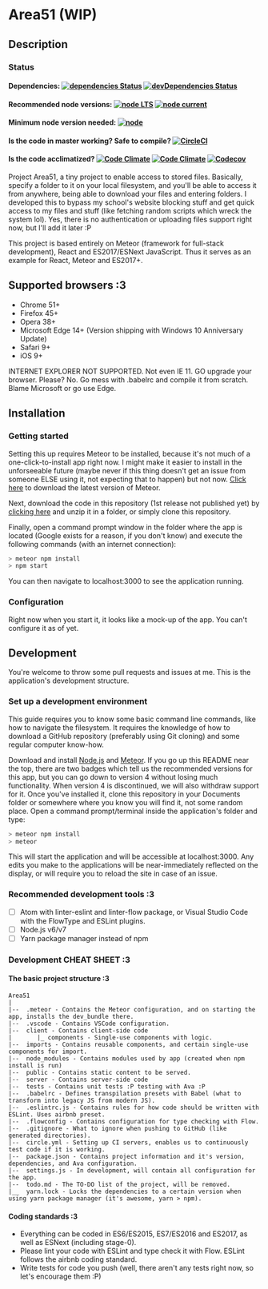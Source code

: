 # Area51 (WIP)

## Description

### Status

#### Dependencies: [![dependencies Status](https://david-dm.org/ibujs/area51/status.svg?style=flat-square)](https://david-dm.org/ibujs/area51) [![devDependencies Status](https://david-dm.org/ibujs/area51/dev-status.svg?style=flat-square)](https://david-dm.org/ibujs/area51?type=dev)

#### Recommended node versions: [![node LTS](https://img.shields.io/badge/node%20LTS-6.11.0-brightgreen.svg?style=flat-square)](https://nodejs.org/en/download/) [![node current](https://img.shields.io/badge/node%20current-8.1.3-brightgreen.svg?style=flat-square)](https://nodejs.org/en/download/current/)

#### Minimum node version needed: [![node](https://img.shields.io/badge/node-%3E%3D4-brightgreen.svg?style=flat-square)](https://github.com/nodejs/LTS#lts-schedule)

#### Is the code in master working? Safe to compile? [![CircleCI](https://img.shields.io/circleci/project/github/retrixe/Area51.svg?style=flat-square)](https://circleci.com/gh/retrixe/Area51)

#### Is the code acclimatized? [![Code Climate](https://img.shields.io/codeclimate/github/retrixe/Area51.svg?style=flat-square)](https://codeclimate.com/github/retrixe/Area51) [![Code Climate](https://img.shields.io/codeclimate/issues/github/retrixe/Area51.svg?style=flat-square)](https://codeclimate.com/github/retrixe/Area51/issues) [![Codecov](https://img.shields.io/codecov/c/github/retrixe/Area51.svg?style=flat-square)](https://codecov.io/gh/retrixe/Area51)

Project Area51, a tiny project to enable access to stored files. Basically, specify a folder to it on your local filesystem, and you'll be able to access it from anywhere, being able to download your files and entering folders. I developed this to bypass my school's website blocking stuff and get quick access to my files and stuff (like fetching random scripts which wreck the system lol). Yes, there is no authentication or uploading files support right now, but I'll add it later :P

This project is based entirely on Meteor (framework for full-stack development), React and ES2017/ESNext JavaScript. Thus it serves as an example for React, Meteor and ES2017+.

## Supported browsers :3

- Chrome 51+
- Firefox 45+
- Opera 38+
- Microsoft Edge 14+ (Version shipping with Windows 10 Anniversary Update)
- Safari 9+
- iOS 9+

INTERNET EXPLORER NOT SUPPORTED. Not even IE 11. GO upgrade your browser. Please? No. Go mess with .babelrc and compile it from scratch. Blame Microsoft or go use Edge.

## Installation

### Getting started

Setting this up requires Meteor to be installed, because it's not much of a one-click-to-install app right now. I might make it easier to install in the unforseeable future (maybe never if this thing doesn't get an issue from someone ELSE using it, not expecting that to happen) but not now. [Click here](https://www.meteor.com/install) to download the latest version of Meteor.

Next, download the code in this repository (1st release not published yet) by [clicking here](https://github.com/ibujs/Area51/archive/master.zip) and unzip it in a folder, or simply clone this repository.

Finally, open a command prompt window in the folder where the app is located (Google exists for a reason, if you don't know) and execute the following commands (with an internet connection):

```zsh
> meteor npm install
> npm start
```

You can then navigate to localhost:3000 to see the application running.

### Configuration

Right now when you start it, it looks like a mock-up of the app. You can't configure it as of yet.

## Development

You're welcome to throw some pull requests and issues at me. This is the application's development structure.

### Set up a development environment

This guide requires you to know some basic command line commands, like how to navigate the filesystem. It requires the knowledge of how to download a GitHub repository (preferably using Git cloning) and some regular computer know-how.

Download and install [Node.js](https://nodejs.org) and [Meteor](https://www.meteor.com). If you go up this README near the top, there are two badges which tell us the recommended versions for this app, but you can go down to version 4 without losing much functionality. When version 4 is discontinued, we will also withdraw support for it. Once you've installed it, clone this repository in your Documents folder or somewhere where you know you will find it, not some random place. Open a command prompt/terminal inside the application's folder and type:

```zsh
> meteor npm install
> meteor
```

This will start the application and will be accessible at localhost:3000. Any edits you make to the applications will be near-immediately reflected on the display, or will require you to reload the site in case of an issue.

### Recommended development tools :3

- [ ] Atom with linter-eslint and linter-flow package, or Visual Studio Code with the FlowType and ESLint plugins.
- [ ] Node.js v6/v7
- [ ] Yarn package manager instead of npm

### Development CHEAT SHEET :3

#### The basic project structure :3

```none
Area51
|
|--  .meteor - Contains the Meteor configuration, and on starting the app, installs the dev_bundle there.
|--  .vscode - Contains VSCode configuration.
|--  client - Contains client-side code
|       |_ components - Single-use components with logic.
|--  imports - Contains reusable components, and certain single-use components for import.
|--  node_modules - Contains modules used by app (created when npm install is run)
|--  public - Contains static content to be served.
|--  server - Contains server-side code
|--  tests - Contains unit tests :P testing with Ava :P
|--  .babelrc - Defines transpilation presets with Babel (what to transform into legacy JS from modern JS).
|--  .eslintrc.js - Contains rules for how code should be written with ESLint. Uses airbnb preset.
|--  .flowconfig - Contains configuration for type checking with Flow.
|--  .gitignore - What to ignore when pushing to GitHub (like generated directories).
|--  circle.yml - Setting up CI servers, enables us to continuously test code if it is working.
|--  package.json - Contains project information and it's version, dependencies, and Ava configuration.
|--  settings.js - In development, will contain all configuration for the app.
|--  todo.md - The TO-DO list of the project, will be removed.
|__  yarn.lock - Locks the dependencies to a certain version when using yarn package manager (it's awesome, yarn > npm).
```

#### Coding standards :3

- Everything can be coded in ES6/ES2015, ES7/ES2016 and ES2017, as well as ESNext (including stage-0).
- Please lint your code with ESLint and type check it with Flow. ESLint follows the airbnb coding standard.
- Write tests for code you push (well, there aren't any tests right now, so let's encourage them :P)